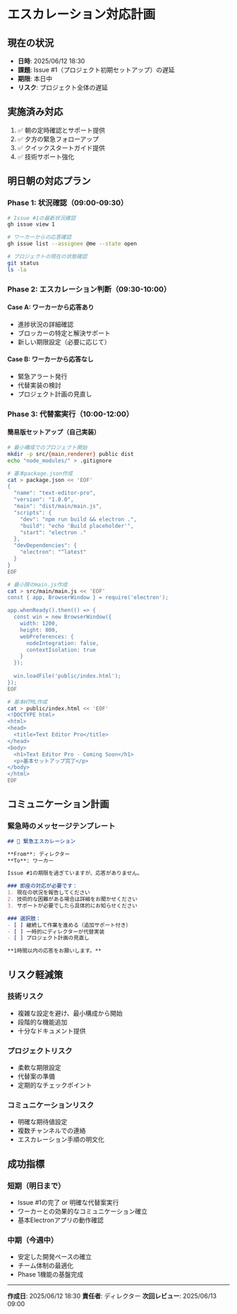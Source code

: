 # エスカレーション対応計画

## 現在の状況
- **日時**: 2025/06/12 18:30
- **課題**: Issue #1（プロジェクト初期セットアップ）の遅延
- **期限**: 本日中
- **リスク**: プロジェクト全体の遅延

## 実施済み対応
1. ✅ 朝の定時確認とサポート提供
2. ✅ 夕方の緊急フォローアップ
3. ✅ クイックスタートガイド提供
4. ✅ 技術サポート強化

## 明日朝の対応プラン

### Phase 1: 状況確認（09:00-09:30）
```bash
# Issue #1の最新状況確認
gh issue view 1

# ワーカーからの応答確認
gh issue list --assignee @me --state open

# プロジェクトの現在の状態確認
git status
ls -la
```

### Phase 2: エスカレーション判断（09:30-10:00）

#### Case A: ワーカーから応答あり
- 進捗状況の詳細確認
- ブロッカーの特定と解決サポート
- 新しい期限設定（必要に応じて）

#### Case B: ワーカーから応答なし
- 緊急アラート発行
- 代替実装の検討
- プロジェクト計画の見直し

### Phase 3: 代替案実行（10:00-12:00）

#### 簡易版セットアップ（自己実装）
```bash
# 最小構成でのプロジェクト開始
mkdir -p src/{main,renderer} public dist
echo "node_modules/" > .gitignore

# 基本package.json作成
cat > package.json << 'EOF'
{
  "name": "text-editor-pro",
  "version": "1.0.0",
  "main": "dist/main/main.js",
  "scripts": {
    "dev": "npm run build && electron .",
    "build": "echo 'Build placeholder'",
    "start": "electron ."
  },
  "devDependencies": {
    "electron": "^latest"
  }
}
EOF

# 最小限のmain.js作成
cat > src/main/main.js << 'EOF'
const { app, BrowserWindow } = require('electron');

app.whenReady().then(() => {
  const win = new BrowserWindow({
    width: 1200,
    height: 800,
    webPreferences: {
      nodeIntegration: false,
      contextIsolation: true
    }
  });
  
  win.loadFile('public/index.html');
});
EOF

# 基本HTML作成
cat > public/index.html << 'EOF'
<!DOCTYPE html>
<html>
<head>
  <title>Text Editor Pro</title>
</head>
<body>
  <h1>Text Editor Pro - Coming Soon</h1>
  <p>基本セットアップ完了</p>
</body>
</html>
EOF
```

## コミュニケーション計画

### 緊急時のメッセージテンプレート
```markdown
## 🚨 緊急エスカレーション

**From**: ディレクター
**To**: ワーカー

Issue #1の期限を過ぎていますが、応答がありません。

### 即座の対応が必要です：
1. 現在の状況を報告してください
2. 技術的な困難がある場合は詳細をお聞かせください
3. サポートが必要でしたら具体的にお知らせください

### 選択肢：
- [ ] 継続して作業を進める（追加サポート付き）
- [ ] 一時的にディレクターが代替実装
- [ ] プロジェクト計画の見直し

**1時間以内の応答をお願いします。**
```

## リスク軽減策

### 技術リスク
- 複雑な設定を避け、最小構成から開始
- 段階的な機能追加
- 十分なドキュメント提供

### プロジェクトリスク
- 柔軟な期限設定
- 代替案の準備
- 定期的なチェックポイント

### コミュニケーションリスク
- 明確な期待値設定
- 複数チャンネルでの連絡
- エスカレーション手順の明文化

## 成功指標

### 短期（明日まで）
- Issue #1の完了 or 明確な代替案実行
- ワーカーとの効果的なコミュニケーション確立
- 基本Electronアプリの動作確認

### 中期（今週中）
- 安定した開発ペースの確立
- チーム体制の最適化
- Phase 1機能の基盤完成

---

**作成日**: 2025/06/12 18:30
**責任者**: ディレクター
**次回レビュー**: 2025/06/13 09:00